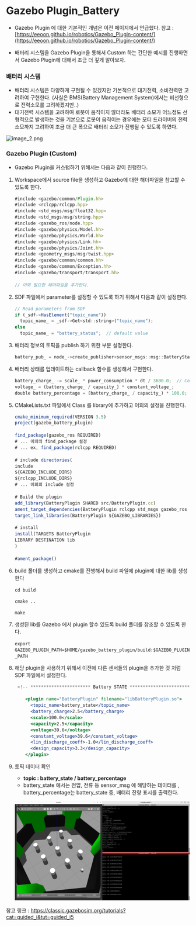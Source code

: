 # Gazebo Plugin_Battery

- Gazebo Plugin 에 대한 기본적인 개념은 이전 페이지에서 언급했다. 참고 : [https://eeoon.github.io/robotics/Gazebo_Plugin-content/](https://eeoon.github.io/robotics/Gazebo_Plugin-content/)

- 배터리 시스템을 Gazebo Plugin을 통해서 Custom 하는 간단한 예시를 진행하면서 Gazebo Plugin에 대해서 조금 더 깊게 알아보자.

### 배터리 시스템

- 배터리 시스템은 다양하게 구현될 수 있겠지만 기본적으로 대기전력, 소비전력만 고려하여 구현한다. (사실은 BMS(Battery Management System)에서는 비선형으로 전력소모를 고려하겠지만..)
- 대기전력 시스템을 고려하여 로봇이 움직이지 않더라도 배터리 소모가 어느정도 선형적으로 발생하는 것을 기본으로 로봇이 움직이는 경우에는 모터 드라이버의 전력 소모까지 고려하여 조금 더 큰 폭으로 배터리 소모가 진행될 수 있도록 하였다.

![image_2.png](https://raw.githubusercontent.com/eeoon/eeoon.github.io/main/robotics/images/gazebo_battery_plugin/image_2.png)


### Gazebo Plugin (Custom)

- Gazebo Plugin을 커스텀하기 위해서는 다음과 같이 진행한다.

1. Workspace에서 source file을 생성하고 Gazebo에 대한 해더파일을 참고할 수 있도록 한다.
    
    ```jsx
    #include <gazebo/common/Plugin.hh>
    #include <rclcpp/rclcpp.hpp>
    #include <std_msgs/msg/float32.hpp>
    #include <std_msgs/msg/string.hpp>
    #include <gazebo_ros/node.hpp>
    #include <gazebo/physics/Model.hh>
    #include <gazebo/physics/World.hh>
    #include <gazebo/physics/Link.hh>
    #include <gazebo/physics/Joint.hh>
    #include <geometry_msgs/msg/twist.hpp>
    #include <gazebo/common/common.hh>
    #include <gazebo/common/Exception.hh>
    #include <gazebo/transport/transport.hh>
    
    // 이외 필요한 해더파일을 추가한다.
    ```
    
2. SDF 파일에서 parameter를 설정할 수 있도록 하기 위해서 다음과 같이 설정한다.
    
    ```jsx
    // Read parameters from SDF
    if (_sdf->HasElement("topic_name"))
      topic_name_ = _sdf->Get<std::string>("topic_name");
    else
      topic_name_ = "battery_status";  // default value
    ```
    
3. 배터리 정보의 토픽을 publish 하기 위한 부분 설정한다.
    
    ```jsx
    battery_pub_ = node_->create_publisher<sensor_msgs::msg::BatteryState>(topic_name_, 10);
    ```
    
4. 배터리 상태를 업데이트하는 callback 함수를 생성해서 구현한다.
    
    ```jsx
    battery_charge_ -= scale_ * power_consumption * dt / 3600.0;  // Convert power (W) to energy (Ah)
    voltage_ = (battery_charge_ / capacity_) * constant_voltage_;
    double battery_percentage = (battery_charge_ / capacity_) * 100.0;
    ```
    
5. CMakeLists.txt 파일에서 Class 를 library에 추가하고 이외의 설정을 진행한다.
    
    ```jsx
    cmake_minimum_required(VERSION 3.5)
    project(gazebo_battery_plugin)
    
    find_package(gazebo_ros REQUIRED)
    # ... 이외의 find_package 설정
    # ... ex, find_package(rclcpp REQUIRED)
    
    # include directories(
    include
    ${GAZEBO_INCLUDE_DIRS}
    ${rclcpp_INCLUDE_DIRS}
    # ... 이외의 include 설정
    
    # Build the plugin
    add_library(BatteryPlugin SHARED src/BatteryPlugin.cc)
    ament_target_dependencies(BatteryPlugin rclcpp std_msgs gazebo_ros geometry_msgs gazebo_dev sensor_msgs)
    target_link_libraries(BatteryPlugin ${GAZEBO_LIBRARIES})
    
    # install
    install(TARGETS BatteryPlugin
    LIBRARY DESTINATION lib
    )
    
    #ament_package()
    ```
    
6. build 폴더를 생성하고 cmake를 진행해서 build 파일에 plugin에 대한 lib를 생성한다

    `cd build`
    
    `cmake ..`
    
    `make`
    
7. 생성된 lib를 Gazebo 에서 plugin 할수 있도록 build 폴더를 참조할 수 있도록 한다.
    
    `export GAZEBO_PLUGIN_PATH=$HOME/gazebo_battery_plugin/build:$GAZEBO_PLUGIN_PATH` 
    
8. 해당 plugin을 사용하기 위해서 이전에 다른 센서들의 plugin을 추가한 것 처럼 SDF 파일에서 설정한다.
    
    ```jsx
     <!-- *********************** Battery STATE ***************************    -->
    
        <plugin name="BatteryPlugin" filename="libBatteryPlugin.so">
          <topic_name>battery_state</topic_name>
          <battery_charge>2.5</battery_charge>
          <scale>100.0</scale>
          <capacity>2.5</capacity>
          <voltage>39.6</voltage>
          <constant_voltage>39.6</constant_voltage>
          <lin_discharge_coeff>-1.0</lin_discharge_coeff>
          <design_capacity>3.3</design_capacity>
        </plugin>
    ```
    

1. 토픽 데이터 확인
    - **topic : battery_state / battery_percentage**
    - battery_state 에서는 전압, 전류 등 sensor_msg 에 해당하는 데이터를 , battery_percentage는 battery_state 중, 배터리 잔량 표시를 출력한다.
    
    ![image.png](https://raw.githubusercontent.com/eeoon/eeoon.github.io/main/robotics/images/gazebo_battery_plugin/image.png)
    

참고 링크 : https://classic.gazebosim.org/tutorials?cat=guided_i&tut=guided_i5